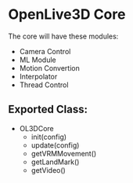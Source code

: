 # OpenLive3D Core

The core will have these modules:
 - Camera Control
 - ML Module
 - Motion Convertion
 - Interpolator
 - Thread Control

## Exported Class:
 - OL3DCore
   - init(config)
   - update(config)
   - getVRMMovement()
   - getLandMark()
   - getVideo()
